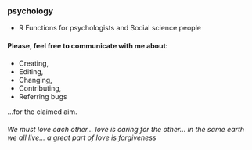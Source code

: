 ### psychology
* R Functions for psychologists and Social science people

#### Please, feel free to communicate with me about:
* Creating, 
* Editing, 
* Changing, 
* Contributing, 
* Referring bugs 


...for the claimed aim. 

 ###### We must love each other... love is caring for the other... in the same earth we all live... a great part of love is forgiveness
